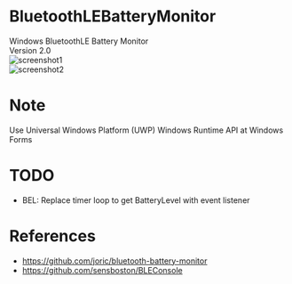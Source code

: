 # BluetoothLEBatteryMonitor
Windows BluetoothLE Battery Monitor  
Version 2.0  
![screenshot1](https://github.com/MUedsa/BluetoothLEBatteryMonitor/blob/v2.0/screenshot1.png?raw=true)  
![screenshot2](https://github.com/MUedsa/BluetoothLEBatteryMonitor/blob/v2.0/screenshot2.png?raw=true)  
# Note
Use Universal Windows Platform (UWP) Windows Runtime API at Windows Forms  
# TODO 
- BEL: Replace timer loop to get BatteryLevel with event listener  

# References
- https://github.com/joric/bluetooth-battery-monitor
- https://github.com/sensboston/BLEConsole
